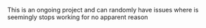 This is an ongoing project and can randomly have issues where is seemingly stops working for no apparent reason
